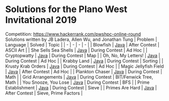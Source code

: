 # Solutions for the Plano West Invitational 2019

Competition: https://www.hackerrank.com/pwshpc-online-round  
Solutions written by JB Ladera, Allen Wu, and Jonathan Tung
| Problem | Language | Solved | Topic |
| - | - | - | - |
| Blowfish | [Java](https://github.com/MiniDomo/Competitive-Programming/blob/master/Plano%20West%20Invitational%202019/blowfish.java) | After Contest | ASCII Art |
| She Sells Sea Shells | [Java](https://github.com/MiniDomo/Competitive-Programming/blob/master/Plano%20West%20Invitational%202019/seashells.java) | During Contest | Ad Hoc |
| Cryptopwatty | [Java](https://github.com/MiniDomo/Competitive-Programming/blob/master/Plano%20West%20Invitational%202019/cryptopwatty.java) | During Contest | Map |
| Oh, No, My Letters! | [Java](https://github.com/MiniDomo/Competitive-Programming/blob/master/Plano%20West%20Invitational%202019/letters.java) | During Contest | Ad Hoc |
| Krabby Land | [Java](https://github.com/MiniDomo/Competitive-Programming/blob/master/Plano%20West%20Invitational%202019/krabbyland.java) | During Contest | Sorting |
| Krusty Krab Orders | [Java](https://github.com/MiniDomo/Competitive-Programming/blob/master/Plano%20West%20Invitational%202019/orders.java) | During Contest | Ad Hoc |
| Magic Jellyfish Field | [Java](https://github.com/MiniDomo/Competitive-Programming/blob/master/Plano%20West%20Invitational%202019/field.java) | After Contest | Ad Hoc |
| Plankton Chaser | [Java](https://github.com/MiniDomo/Competitive-Programming/blob/master/Plano%20West%20Invitational%202019/chaser.java) | During Contest | Math |
| Grid Arrangements | [Java](https://github.com/MiniDomo/Competitive-Programming/blob/master/Plano%20West%20Invitational%202019/arrangements.java) | During Contest | BIT/Fenwick Tree, Math |
| You Snooze, You Lose | [Java](https://github.com/MiniDomo/Competitive-Programming/blob/master/Plano%20West%20Invitational%202019/snooze.java) | During Contest | BFS |
| Prime Establishment | [Java](https://github.com/MiniDomo/Competitive-Programming/blob/master/Plano%20West%20Invitational%202019/establishment.java) | During Contest | Sieve |
| Primes Are Hard | [Java](https://github.com/MiniDomo/Competitive-Programming/blob/master/Plano%20West%20Invitational%202019/primeshard.java) | After Contest | Sieve, Prime Factors |